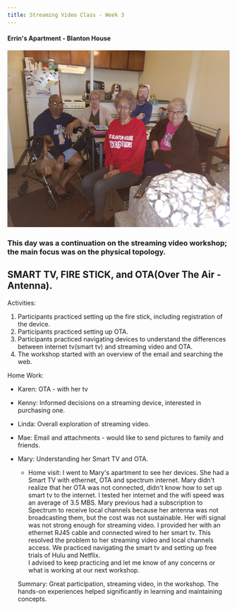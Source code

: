 ```yaml
---
title: Streaming Video Class - Week 3
---
```


#### Errin's Apartment - Blanton House
<img src="/images/kenny-linda-mae-karen-mary.jpg" width="600" height="400">

### This day was a continuation on the streaming video workshop; the main focus was on the physical topology.
## SMART TV, FIRE STICK, and OTA(Over The Air - Antenna).

Activities:
1. Participants practiced setting up the fire stick, including registration of the device.
2. Participants practiced setting up OTA.
3. Participants practiced navigating devices to understand the differences between internet tv(smart tv) and streaming video and OTA.
4. The workshop started with an overview of the email and searching the web.

Home Work:

- Karen:  OTA - with her tv
- Kenny:  Informed decisions on a streaming device, interested in purchasing one.
- Linda: Overall exploration of streaming video. 
- Mae: Email and attachments - would like to send pictures to family and friends.
- Mary: Understanding her Smart TV and OTA. 
  - Home visit: 
  I went to Mary's apartment to see her devices.  She had a Smart TV with ethernet, OTA and spectrum internet.
  Mary didn't realize that her OTA was not connected, didn't know how to set up smart tv to the internet.  I tested her internet and the wifi speed was an average of 3.5 MBS. Mary previous had a subscription to Spectrum to receive local channels because her antenna was not broadcasting them, but the cost was not sustainable.  Her wifi signal was not strong enough for streaming video.  I provided her with an ethernet RJ45 cable and connected wired to her smart tv.  This resolved the problem to her streaming video and local channels access. We practiced navigating the smart tv and setting up free trials of Hulu and Netflix.  
  I advised to keep practicing and let me know of any concerns or what is working at our next workshop.
  
  Summary:
  Great participation, streaming video, in the workshop.  The hands-on experiences helped significantly in learning and maintaining concepts.
  
  
  
  
  






